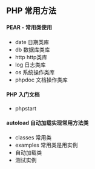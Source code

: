 PHP 常用方法
------------

#### PEAR - 常用类使用
- date 日期类库
- db 数据库类库
- http http类库
- log 日志类库
- os 系统操作类库
- phpdoc 文档操作类库

#### PHP 入门文档
- phpstart

#### autoload 自动加载实现常用方法类
- classes 常用类
- examples 常用类是用实例
- 自动加载类
- 测试实例